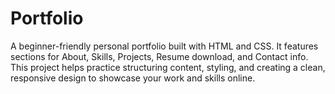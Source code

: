 # Portfolio
A beginner-friendly personal portfolio built with HTML and CSS. It features sections for About, Skills, Projects, Resume download, and Contact info. This project helps practice structuring content, styling, and creating a clean, responsive design to showcase your work and skills online.
